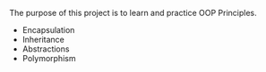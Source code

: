 The purpose of this project is to learn and practice OOP Principles.
- Encapsulation 
- Inheritance 
- Abstractions 
- Polymorphism